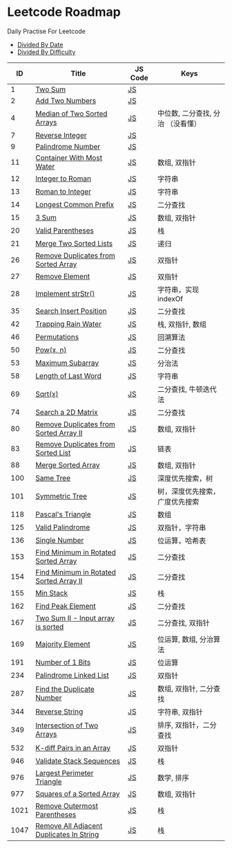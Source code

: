 # Leetcode Roadmap

Daily Practise For Leetcode

* [Divided By Date](DATE_README.md)
* [Divided By Difficulty](DIFFICULTY_README.md)

| ID | Title | JS Code | Keys |
| -- | ----- | ------- | ---- |
|1|[Two Sum](https://leetcode.com/problems/two-sum/) | [JS](20190820/index.js) | |
|2|[Add Two Numbers](https://leetcode-cn.com/problems/add-two-numbers/) | [JS](20190821_1/index.js) | |
|4|[Median of Two Sorted Arrays](https://leetcode-cn.com/problems/median-of-two-sorted-arrays/) | [JS](20190830/index.js) | 中位数, 二分查找, 分治 （没看懂） |
|7|[Reverse Integer](https://leetcode-cn.com/problems/reverse-integer/) | [JS](20190821_2/index.js) | |
|9|[Palindrome Number](https://leetcode-cn.com/problems/palindrome-number/) | [JS](20190822/index.js) | |
|11|[Container With Most Water](https://leetcode-cn.com/problems/container-with-most-water/) | [JS](20190917/index.js) | 数组, 双指针 |
|12|[Integer to Roman](https://leetcode-cn.com/problems/integer-to-roman/) | [JS](20191010/index.js) | 字符串 |
|13|[Roman to Integer](https://leetcode-cn.com/problems/roman-to-integer/) | [JS](20190823/index.js) | 字符串 |
|14|[Longest Common Prefix](https://leetcode-cn.com/problems/longest-common-prefix/) | [JS](20190826/index.js) | 二分查找 |
|15|[3 Sum](https://leetcode-cn.com/problems/3sum/) | [JS](20191008/index.js) | 数组, 双指针 |
|20|[Valid Parentheses](https://leetcode-cn.com/problems/valid-parentheses/) | [JS](20190827/index.js) | 栈 |
|21|[Merge Two Sorted Lists](https://leetcode-cn.com/problems/merge-two-sorted-lists/) | [JS](20190828/index.js) | 递归 |
|26|[Remove Duplicates from Sorted Array](https://leetcode-cn.com/problems/remove-duplicates-from-sorted-array/) | [JS](20190903_1/index.js) | 双指针 |
|27|[Remove Element](https://leetcode-cn.com/problems/remove-element/) | [JS](20190903_2/index.js) | 双指针 |
|28|[Implement strStr()](https://leetcode-cn.com/problems/implement-strstr/) | [JS](20190904/index.js) | 字符串，实现 indexOf |
|35|[Search Insert Position](https://leetcode-cn.com/problems/search-insert-position/) | [JS](20190905/index.js) | 二分查找 |
|42|[Trapping Rain Water](https://leetcode-cn.com/problems/trapping-rain-water/) | [JS](20190930/index.js) | 栈, 双指针, 数组 |
|46|[Permutations](https://leetcode-cn.com/problems/permutations/) | [JS](20191022/index.js) | 回溯算法 |
|50|[Pow(x, n)](https://leetcode-cn.com/problems/powx-n/solution/powx-n-by-leetcode/) | [JS](20190918/index.js) | 二分查找 |
|53|[Maximum Subarray](https://leetcode-cn.com/problems/maximum-subarray/) | [JS](20190906/index.js) | 分治法 |
|58|[Length of Last Word](https://leetcode-cn.com/problems/length-of-last-word/) | [JS](20191015/index.js) | 字符串 |
|69|[Sqrt(x)](https://leetcode-cn.com/problems/sqrtx/) | [JS](20190919/index.js) | 二分查找, 牛顿迭代法 |
|74|[Search a 2D Matrix](https://leetcode-cn.com/problems/search-a-2d-matrix/) | [JS](20190908/index.js) | 二分查找 |
|80|[Remove Duplicates from Sorted Array II](https://leetcode-cn.com/problems/remove-duplicates-from-sorted-array-ii/) | [JS](20191002/index.js) | 数组, 双指针 |
|83|[Remove Duplicates from Sorted List](https://leetcode-cn.com/problems/remove-duplicates-from-sorted-list/) | [JS](20191017/index.js) | 链表 |
|88|[Merge Sorted Array](https://leetcode-cn.com/problems/merge-sorted-array/) | [JS](20191011/index.js) | 数组, 双指针 |
|100|[Same Tree](https://leetcode-cn.com/problems/same-tree/) | [JS](20191023/index.js) | 深度优先搜索，树 |
|101|[Symmetric Tree](https://leetcode-cn.com/problems/symmetric-tree/) | [JS](20191024/index.js) | 树，深度优先搜索，广度优先搜索 |
|118|[Pascal's Triangle](https://leetcode-cn.com/problems/pascals-triangle/) | [JS](20191108/index.js) | 数组 |
|125|[Valid Palindrome](https://leetcode-cn.com/problems/valid-palindrome/) | [JS](20191026/index.js) | 双指针，字符串 |
|136|[Single Number](https://leetcode-cn.com/problems/single-number/) | [JS](20191020/index.js) | 位运算，哈希表 |
|153|[Find Minimum in Rotated Sorted Array](https://leetcode-cn.com/problems/find-minimum-in-rotated-sorted-array/) | [JS](20190910/index.js) | 二分查找 |
|154|[Find Minimum in Rotated Sorted Array II](https://leetcode-cn.com/problems/find-minimum-in-rotated-sorted-array-ii/) | [JS](20190912/index.js) | 二分查找 |
|155|[Min Stack](https://leetcode-cn.com/problems/min-stack/) | [JS](20191022/index.js) | 栈 |
|162|[Find Peak Element](https://leetcode-cn.com/problems/find-peak-element/) | [JS](20190922/index.js) | 二分查找 |
|167|[Two Sum II - Input array is sorted](https://leetcode-cn.com/problems/two-sum-ii-input-array-is-sorted/) | [JS](20190920/index.js) | 二分查找, 双指针 |
|169|[Majority Element](https://leetcode-cn.com/problems/majority-element/) | [JS](20190922/index.js) | 位运算, 数组, 分治算法 |
|191|[Number of 1 Bits](https://leetcode-cn.com/problems/number-of-1-bits/) | [JS](20190922/index.js) | 位运算 |
|234|[Palindrome Linked List](https://leetcode-cn.com/problems/palindrome-linked-list/) | [JS](20191028/index.js) | 双指针 |
|287|[Find the Duplicate Number](https://leetcode-cn.com/problems/find-the-duplicate-number/) | [JS](20191113/index.js) | 数组, 双指针, 二分查找 |
|344|[Reverse String](https://leetcode-cn.com/problems/reverse-string/) | [JS](20191012/index.js) | 字符串, 双指针 |
|349|[Intersection of Two Arrays](https://leetcode-cn.com/problems/intersection-of-two-arrays/) | [JS](20191101/index.js) | 排序, 双指针，二分查找 |
|532|[K-diff Pairs in an Array](https://leetcode-cn.com/problems/k-diff-pairs-in-an-array/) | [JS](20191112/index.js) | 双指针 |
|946|[Validate Stack Sequences](https://leetcode-cn.com/problems/validate-stack-sequences/) | [JS](20190929/index.js) | 栈 |
|976|[Largest Perimeter Triangle](https://leetcode-cn.com/problems/largest-perimeter-triangle/) | [JS](20191102/index.js) | 数学, 排序 |
|977|[Squares of a Sorted Array](https://leetcode-cn.com/problems/squares-of-a-sorted-array/) | [JS](20191004/index.js) | 数组, 双指针 |
|1021|[Remove Outermost Parentheses](https://leetcode-cn.com/problems/remove-outermost-parentheses/) | [JS](20190926/index.js) | 栈 |
|1047|[Remove All Adjacent Duplicates In String](https://leetcode-cn.com/problems/remove-all-adjacent-duplicates-in-string/) | [JS](20190927/index.js) | 栈 |